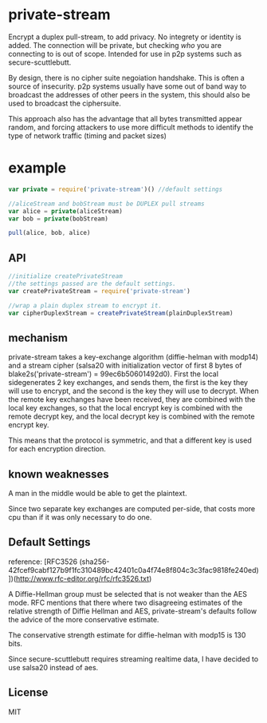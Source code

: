# private-stream

Encrypt a duplex pull-stream, to add privacy. No integrety or identity is added.
The connection will be private, but checking _who_ you are connecting to is out of scope.
Intended for use in p2p systems such as secure-scuttlebutt.

By design, there is no cipher suite negoiation handshake.
This is often a source of insecurity. p2p systems usually
have some out of band way to broadcast the addresses of other
peers in the system, this should also be used to broadcast the
ciphersuite.

This approach also has the advantage that all bytes transmitted
appear random, and forcing attackers to use more difficult methods
to identify the type of network traffic (timing and packet sizes)

# example

``` js
var private = require('private-stream')() //default settings

//aliceStream and bobStream must be DUPLEX pull streams
var alice = private(aliceStream)
var bob = private(bobStream)

pull(alice, bob, alice)

```

## API

``` js
//initialize createPrivateStream
//the settings passed are the default settings.
var createPrivateStream = require('private-stream')

//wrap a plain duplex stream to encrypt it.
var cipherDuplexStream = createPrivateStream(plainDuplexStream)
```

## mechanism

private-stream takes a key-exchange algorithm (diffie-helman with modp14)
and a stream cipher (salsa20 with initialization vector of first 8 bytes
of blake2s('private-stream') = 99ec6b50601492d0).
First the local sidegenerates 2 key exchanges, and sends them, the first
is the key they will use to encrypt, and the second is the key they will
use to decrypt. When the remote key exchanges have been received,
they are combined with the local key exchanges, so that the local encrypt
key is combined with the remote decrypt key, and the local decrypt key is combined with the remote encrypt key.

This means that the protocol is symmetric, and that a different key
is used for each encryption direction.

## known weaknesses

A man in the middle would be able to get the plaintext.

Since two separate key exchanges are computed per-side,
that costs more cpu than if it was only necessary to do one.

## Default Settings

reference: [RFC3526 
(sha256-42fcef9cabf127b9f1fc310489bc42401c0a4f74e8f804c3c3fac9818fe240ed)])(http://www.rfc-editor.org/rfc/rfc3526.txt)

A Diffie-Hellman group must be selected that is not weaker than
the AES mode. RFC mentions that there where two disagreeing estimates
of the relative strength of Diffie Hellman and AES,
private-stream's defaults follow the advice of the more conservative estimate.

The conservative strength estimate for diffie-helman with modp15 is 130 bits.

Since secure-scuttlebutt requires streaming realtime data,
I have decided to use salsa20 instead of aes.


## License

MIT
